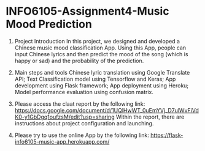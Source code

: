 # INFO6105-Assignment4-Music Mood Prediction

1) Project Introduction
In this project, we designed and developed a Chinese music mood classification App. Using this App, people can input Chinese lyrics and then predict the mood of the song (which is happy or sad) and the probability of the prediction.

2) Main steps and tools
Chinese lyric translation using Google Translate API;
Text Classification model using Tensorflow and Keras;
App development using Flask framework;
App deployment using Heroku;
Model performance evaluation using confusion matrix.

3) Please access the claat report by the following link:
https://docs.google.com/document/d/1UQlHwWT_0uEmYVj_D7ulWvFiVdK0-y1GbDgq1oufzsM/edit?usp=sharing
Within the report, there are instructions about project configuration and launching.

4) Please try to use the online App by the following link:
https://flask-info6105-music-app.herokuapp.com/
